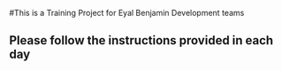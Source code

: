 #This is a Training Project for Eyal Benjamin Development teams

## Please follow the instructions provided in each day